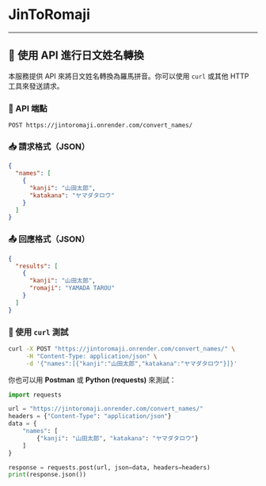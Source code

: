 # JinToRomaji
---

## **🔄 使用 API 進行日文姓名轉換**
本服務提供 API 來將日文姓名轉換為羅馬拼音。你可以使用 `curl` 或其他 HTTP 工具來發送請求。

### **📌 API 端點**
```
POST https://jintoromaji.onrender.com/convert_names/
```

### **📥 請求格式（JSON）**
```json
{
  "names": [
    {
      "kanji": "山田太郎",
      "katakana": "ヤマダタロウ"
    }
  ]
}
```

### **📤 回應格式（JSON）**
```json
{
  "results": [
    {
      "kanji": "山田太郎",
      "romaji": "YAMADA TAROU"
    }
  ]
}
```

### **🚀 使用 `curl` 測試**
```sh
curl -X POST "https://jintoromaji.onrender.com/convert_names/" \
     -H "Content-Type: application/json" \
     -d '{"names":[{"kanji":"山田太郎","katakana":"ヤマダタロウ"}]}'
```

你也可以用 **Postman** 或 **Python (requests)** 來測試：
```python
import requests

url = "https://jintoromaji.onrender.com/convert_names/"
headers = {"Content-Type": "application/json"}
data = {
    "names": [
        {"kanji": "山田太郎", "katakana": "ヤマダタロウ"}
    ]
}

response = requests.post(url, json=data, headers=headers)
print(response.json())
```
